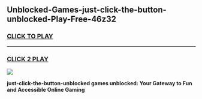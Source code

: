 
## Unblocked-Games-just-click-the-button-unblocked-Play-Free-46z32
<h3>
<a href="https://premium76.site?title=just-click-the-button-unblocked&ref=12A">CLICK TO PLAY</a></h3>
<hr>

<h3>
<a href="https://premium76.site?title=just-click-the-button-unblocked&ref=12A">CLICK 2 PLAY</a>
  
</h3>

<a href="https://premium76.site?title=just-click-the-button-unblocked&ref=12A"><img src="https://clearcache.store/games.png"></a>


**just-click-the-button-unblocked games unblocked: Your Gateway to Fun and Accessible Online Gaming**
